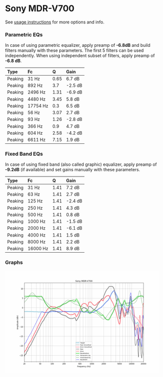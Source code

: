 # Sony MDR-V700
See [usage instructions](https://github.com/jaakkopasanen/AutoEq#usage) for more options and info.

### Parametric EQs
In case of using parametric equalizer, apply preamp of **-6.8dB** and build filters manually
with these parameters. The first 5 filters can be used independently.
When using independent subset of filters, apply preamp of **-6.8 dB**.

| Type    | Fc       |    Q | Gain    |
|:--------|:---------|:-----|:--------|
| Peaking | 31 Hz    | 0.65 | 6.7 dB  |
| Peaking | 892 Hz   | 3.7  | -2.5 dB |
| Peaking | 2496 Hz  | 1.31 | -6.9 dB |
| Peaking | 4480 Hz  | 3.45 | 5.8 dB  |
| Peaking | 17754 Hz | 0.3  | 6.5 dB  |
| Peaking | 56 Hz    | 3.07 | 2.7 dB  |
| Peaking | 93 Hz    | 1.26 | -2.8 dB |
| Peaking | 366 Hz   | 0.9  | 4.7 dB  |
| Peaking | 604 Hz   | 2.58 | -4.2 dB |
| Peaking | 6611 Hz  | 7.15 | 1.9 dB  |

### Fixed Band EQs
In case of using fixed band (also called graphic) equalizer, apply preamp of **-9.2dB**
(if available) and set gains manually with these parameters.

| Type    | Fc       |    Q | Gain    |
|:--------|:---------|:-----|:--------|
| Peaking | 31 Hz    | 1.41 | 7.2 dB  |
| Peaking | 63 Hz    | 1.41 | 2.7 dB  |
| Peaking | 125 Hz   | 1.41 | -2.4 dB |
| Peaking | 250 Hz   | 1.41 | 4.3 dB  |
| Peaking | 500 Hz   | 1.41 | 0.8 dB  |
| Peaking | 1000 Hz  | 1.41 | -1.5 dB |
| Peaking | 2000 Hz  | 1.41 | -6.1 dB |
| Peaking | 4000 Hz  | 1.41 | 1.5 dB  |
| Peaking | 8000 Hz  | 1.41 | 2.2 dB  |
| Peaking | 16000 Hz | 1.41 | 8.9 dB  |

### Graphs
![](./Sony%20MDR-V700.png)